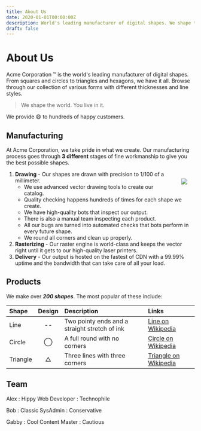 ```yaml
---
title: About Us
date: 2020-01-01T00:00:00Z
description: World's leading manufacturer of digital shapes. We shape the world. You live in it.
draft: false
---
```

# About Us
Acme Corporation &trade; is the world's leading manufacturer of digital shapes. From squares and circles to triangles and hexagons, we have it all. Browse through our collection of various forms with different thicknesses and line styles.

> We shape the world. You live in it.

We provide :smile: to hundreds of happy customers.

## Manufacturing

At Acme Corporation, we take pride in what we create. Our manufacturing process goes through __3 different__ stages of fine workmanship to give you the best possible shapes.

<img style="float:right; margin: 20px;" src="/image/draw.jpg">

1) __Drawing__ - Our shapes are drawn with precision to 1/100 of a millimeter.
    * We use advanced vector drawing tools to create our catalog. 
    * Quality checking happens hundreds of times for each shape we create.
    * We have high-quality bots that inspect our output.
    * There is also a manual team inspecting each product.
    * All our bugs are turned into automated checks that bots perform in every future shape.
    * We round all corners and clean up properly.
2) __Rasterizing__ - Our raster engine is world-class and keeps the vector right until it gets to our high-quality laser printers.
3) __Delivery__ - Our output is hosted on the fastest of CDN with a 99.99% uptime and the bandwidth that can take care of all your load.

## Products

We make over __*200 shapes*__. The most popular of these include:

| Shape    | Design    | Description | Links
|   :-----  |  :-:      | :--         | :--
| Line     | --        | Two pointy ends and a straight stretch of ink | [Line on Wikipedia](https://enwikipedia.org/wiki/Line_(geometry))
| Circle   | &#8413;   | A full round with no corners                 | [Circle on Wikipedia](https://en.wikipedia.org/wiki/Circle)
| Triangle | &#9651;   | Three lines with three corners               | [Triangle on Wikipedia](https://en.wikipedia.org/wiki/Triangle)

## Team

Alex
: Hippy Web Developer
: Technophile

Bob
: Classic SysAdmin
: Conservative

Gabby
: Cool Content Master
: Cautious